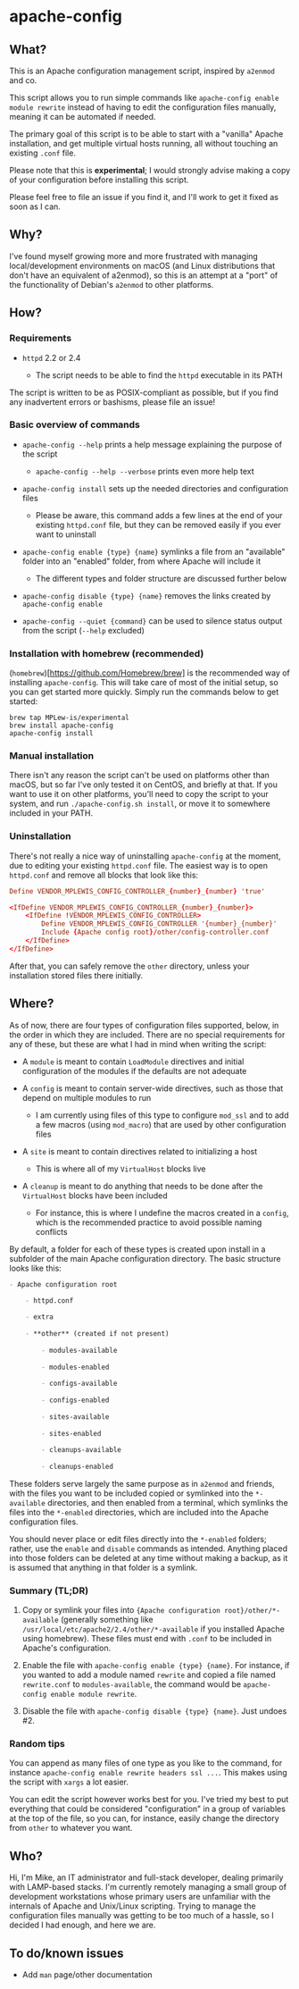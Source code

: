 # apache-config #


## What? ##

This is an Apache configuration management script, inspired by `a2enmod` and co. 

This script allows you to run simple commands like `apache-config enable module rewrite` instead of having to edit the configuration files manually, meaning it can be automated if needed.

The primary goal of this script is to be able to start with a "vanilla" Apache installation, and get multiple virtual hosts running, all without touching an existing `.conf` file.

Please note that this is **experimental**; I would strongly advise making a copy of your configuration before installing this script.

Please feel free to file an issue if you find it, and I'll work to get it fixed as soon as I can.


## Why? ##

I've found myself growing more and more frustrated with managing local/development environments on macOS (and Linux distributions that don't have an equivalent of a2enmod), so this is an attempt at a "port" of the functionality of Debian's `a2enmod` to other platforms.


## How? ##


### Requirements ###

- `httpd` 2.2 or 2.4

	- The script needs to be able to find the `httpd` executable in its PATH

The script is written to be as POSIX-compliant as possible, but if you find any inadvertent errors or bashisms, please file an issue!


### Basic overview of commands ###

- `apache-config --help` prints a help message explaining the purpose of the script

	- `apache-config --help --verbose` prints even more help text

- `apache-config install` sets up the needed directories and configuration files

	- Please be aware, this command adds a few lines at the end of your existing `httpd.conf` file, but they can be removed easily if you ever want to uninstall

- `apache-config enable {type} {name}` symlinks a file from an "available" folder into an "enabled" folder, from where Apache will include it

	- The different types and folder structure are discussed further below

- `apache-config disable {type} {name}` removes the links created by `apache-config enable`

- `apache-config --quiet {command}` can be used to silence status output from the script (`--help` excluded)


### Installation with homebrew (recommended) ###

(`homebrew`)[https://github.com/Homebrew/brew] is the recommended way of installing `apache-config`. This will take care of most of the initial setup, so you can get started more quickly. Simply run the commands below to get started:

```shell
brew tap MPLew-is/experimental
brew install apache-config
apache-config install
```


### Manual installation ###

There isn't any reason the script can't be used on platforms other than macOS, but so far I've only tested it on CentOS, and briefly at that. If you want to use it on other platforms, you'll need to copy the script to your system, and run `./apache-config.sh install`, or move it to somewhere included in your PATH.


### Uninstallation ###

There's not really a nice way of uninstalling `apache-config` at the moment, due to editing your existing `httpd.conf` file. The easiest way is to open `httpd.conf` and remove all blocks that look like this:

```conf
Define VENDOR_MPLEWIS_CONFIG_CONTROLLER_{number}_{number} 'true'

<IfDefine VENDOR_MPLEWIS_CONFIG_CONTROLLER_{number}_{number}>
	<IfDefine !VENDOR_MPLEWIS_CONFIG_CONTROLLER>
		Define VENDOR_MPLEWIS_CONFIG_CONTROLLER '{number}_{number}'
		Include {Apache config root}/other/config-controller.conf
	</IfDefine>
</IfDefine>
```

After that, you can safely remove the `other` directory, unless your installation stored files there initially.


## Where? ##

As of now, there are four types of configuration files supported, below, in the order in which they are included. There are no special requirements for any of these, but these are what I had in mind when writing the script:

- A `module` is meant to contain `LoadModule` directives and initial configuration of the modules if the defaults are not adequate

- A `config` is meant to contain server-wide directives, such as those that depend on multiple modules to run

	- I am currently using files of this type to configure `mod_ssl` and to add a few macros (using `mod_macro`) that are used by other configuration files

- A `site` is meant to contain directives related to initializing a host

	- This is where all of my `VirtualHost` blocks live

- A `cleanup` is meant to do anything that needs to be done after the `VirtualHost` blocks have been included

	- For instance, this is where I undefine the macros created in a `config`, which is the recommended practice to avoid possible naming conflicts


By default, a folder for each of these types is created upon install in a subfolder of the main Apache configuration directory. The basic structure looks like this:

```markdown
- Apache configuration root

	- httpd.conf
	
	- extra
	
	- **other** (created if not present)
		
		- modules-available
		
		- modules-enabled
		
		- configs-available
		
		- configs-enabled
		
		- sites-available
		
		- sites-enabled
		
		- cleanups-available
		
		- cleanups-enabled
```


These folders serve largely the same purpose as in `a2enmod` and friends, with the files you want to be included copied or symlinked into the `*-available` directories, and then enabled from a terminal, which symlinks the files into the `*-enabled` directories, which are included into the Apache configuration files.

You should never place or edit files directly into the `*-enabled` folders; rather, use the `enable` and `disable` commands as intended. Anything placed into those folders can be deleted at any time without making a backup, as it is assumed that anything in that folder is a symlink.


### Summary (TL;DR) ###

1. Copy or symlink your files into `{Apache configuration root}/other/*-available` (generally something like `/usr/local/etc/apache2/2.4/other/*-available` if you installed Apache using homebrew). These files must end with `.conf` to be included in Apache's configuration.

2. Enable the file with `apache-config enable {type} {name}`. For instance, if you wanted to add a module named `rewrite` and copied a file named `rewrite.conf` to `modules-available`, the command would be `apache-config enable module rewrite`.

3. Disable the file with `apache-config disable {type} {name}`. Just undoes #2.




### Random tips ###

You can append as many files of one type as you like to the command, for instance `apache-config enable rewrite headers ssl ...`. This makes using the script with `xargs` a lot easier.

You can edit the script however works best for you. I've tried my best to put everything that could be considered "configuration" in a group of variables at the top of the file, so you can, for instance, easily change the directory from `other` to whatever you want.



## Who? ##

Hi, I'm Mike, an IT administrator and full-stack developer, dealing primarily with LAMP-based stacks. I'm currently remotely managing a small group of development workstations whose primary users are unfamiliar with the internals of Apache and Unix/Linux scripting. Trying to manage the configuration files manually was getting to be too much of a hassle, so I decided I had enough, and here we are.



## To do/known issues ##

- Add `man` page/other documentation
